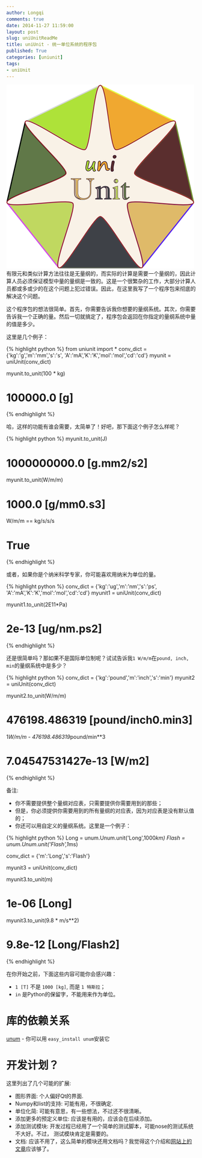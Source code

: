 ```yaml
---
author: Longqi
comments: true
date: 2014-11-27 11:59:00
layout: post
slug: uniUnitReadMe
title: uniUnit - 统一单位系统的程序包
published: True
categories: [uniunit]
tags:
- uniUnit
---
```

![uniUnit](/public/images/uniUnit.png)
有限元和类似计算方法往往是无量纲的，而实际的计算是需要一个量纲的，因此计算人员必须保证模型中量的量纲是一致的。这是一个很繁杂的工作，大部分计算人员都或多或少的在这个问题上犯过错误。因此，在这里我写了一个程序包来彻底的解决这个问题。

这个程序包的想法很简单。首先，你需要告诉我你想要的量纲系统。其次，你需要告诉我一个正确的量。然后一切就搞定了，程序包会返回在你指定的量纲系统中量的值是多少。

这里是几个例子：

{% highlight python %}
from uniunit import *
conv_dict = {'kg':'g','m':'mm','s':'s',
			'A':'mA','K':'K','mol':'mol','cd':'cd'}
myunit = uniUnit(conv_dict)

myunit.to_unit(100 * kg)
# 100000.0 [g]
{% endhighlight %}

哈，这样的功能有谁会需要，太简单了！好吧，那下面这个例子怎么样呢？

{% highlight python %}
myunit.to_unit(J)
# 1000000000.0 [g.mm2/s2]

myunit.to_unit(W/m/m)
# 1000.0 [g/mm0.s3]

W/m/m == kg/s/s/s
# True
{% endhighlight %}

或者，如果你是个纳米科学专家，你可能喜欢用纳米为单位的量。

{% highlight python %}
conv_dict = {'kg':'ug','m':'nm','s':'ps',
			'A':'mA','K':'K','mol':'mol','cd':'cd'}
myunit1 = uniUnit(conv_dict)

myunit1.to_unit(2E11*Pa)
# 2e-13 [ug/nm.ps2]
{% endhighlight %}

还是很简单吗？那如果不是国际单位制呢？试试告诉我`1 W/m/m`在`pound, inch, min`的量纲系统中是多少？

{% highlight python %}
conv_dict = {'kg':'pound','m':'inch','s':'min'}
myunit2 = uniUnit(conv_dict)

myunit2.to_unit(W/m/m)
# 476198.486319 [pound/inch0.min3]

1*W/m/m - 476198.486319*pound/min**3
#  7.04547531427e-13 [W/m2]
{% endhighlight %}

备注: 

- 你不需要提供整个量纲对应表，只需要提供你需要用到的那些；
- 但是，你必须提供你需要用到的所有量纲的对应表，因为对应表是没有默认值的；
- 你还可以用自定义的量纲系统。这里是一个例子：

{% highlight python %}
Long = unum.Unum.unit('Long',1000*km)
Flash = unum.Unum.unit('Flash',1*ms)

conv_dict = {'m':'Long','s':'Flash'}

myunit3 = uniUnit(conv_dict)

myunit3.to_unit(m)
# 1e-06 [Long]

myunit3.to_unit(9.8 * m/s**2)
# 9.8e-12 [Long/Flash2]

{% endhighlight %}


在你开始之前，下面这些内容可能你会感兴趣：

- `1 [T]` 不是 `1000 [kg]`, 而是 `1 特斯拉`；
- `in` 是Python的保留字，不能用来作为单位。


库的依赖关系
============
[unum](https://pypi.python.org/pypi/Unum) - 你可以用 `easy_install unum`安装它


开发计划？
==========
这里列出了几个可能的扩展:

- 图形界面: 个人偏好Qt的界面.
- Numpy和list的支持: 可能有用，不很确定.
- 单位化简: 可能有意思，有一些想法，不过还不很清晰。
- 添加更多的预定义单位: 应该是有用的，应该会在后续添加。
- 添加测试模块: 开发过程已经用了一个简单的测试脚本，可能nose的测试系统不大好。不过， 测试模块肯定是需要的。
- 文档: 应该不用了，这么简单的模块还用文档吗？我觉得这个介绍和[网站上的文章](https://wanglongqi.github.io/uniUnit/)应该够了。
